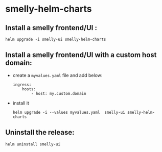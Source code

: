 # smelly-helm-charts

## Install a smelly frontend/UI :

```shell
helm upgrade -i smelly-ui smelly-helm-charts
```

## Install a smelly frontend/UI with a custom host domain:
- create a `myvalues.yaml` file and add below:
    ```
    ingress:
        hosts:
            - host: my.custom.domain
    ```
- install it
    ```shell
    helm upgrade -i --values myvalues.yaml  smelly-ui smelly-helm-charts 
    ```

## Uninstall the release:
```shell
helm uninstall smelly-ui
```
